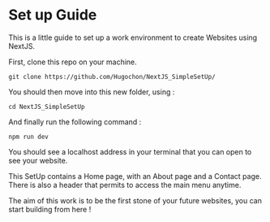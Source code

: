 # Set up Guide

This is a little guide to set up a work environment to create Websites using NextJS.

First, clone this repo on your machine.
```
git clone https://github.com/Hugochon/NextJS_SimpleSetUp/ 
```
You should then move into this new folder, using : 
```
cd NextJS_SimpleSetUp
```
And finally run the following command :
```
npm run dev
```

You should see a localhost address in your terminal that you can open to see your website.

This SetUp contains a Home page, with an About page and a Contact page. There is also a header that permits to access the main menu anytime.

The aim of this work is to be the first stone of your future websites, you can start building from here !
